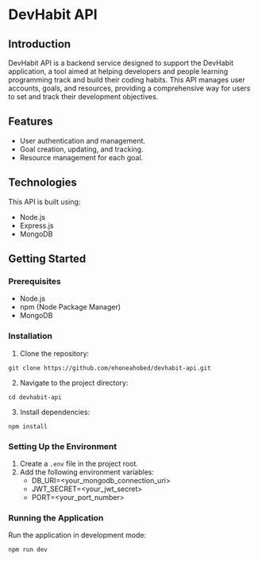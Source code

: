 # DevHabit API

## Introduction
DevHabit API is a backend service designed to support the DevHabit application, a tool aimed at helping developers and people learning programming track and build their coding habits. This API manages user accounts, goals, and resources, providing a comprehensive way for users to set and track their development objectives.

## Features
- User authentication and management.
- Goal creation, updating, and tracking.
- Resource management for each goal.

## Technologies
This API is built using:
- Node.js
- Express.js
- MongoDB

## Getting Started

### Prerequisites
- Node.js
- npm (Node Package Manager)
- MongoDB

### Installation
1. Clone the repository:
```
git clone https://github.com/ehoneahobed/devhabit-api.git
```

2. Navigate to the project directory:
```
cd devhabit-api
```

3. Install dependencies:
```
npm install
```


### Setting Up the Environment
1. Create a `.env` file in the project root.
2. Add the following environment variables:
    -  DB_URI=<your_mongodb_connection_uri>
    - JWT_SECRET=<your_jwt_secret>
    - PORT=<your_port_number>


### Running the Application
Run the application in development mode:
```
npm run dev
```



